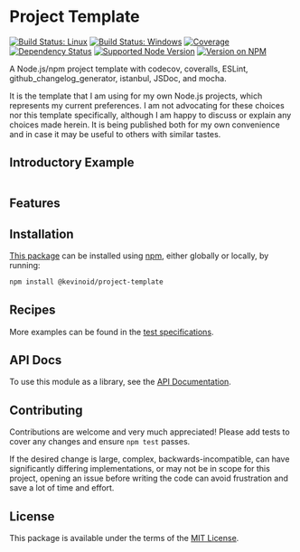 Project Template
================

[![Build Status: Linux](https://img.shields.io/travis/kevinoid/project-template/master.svg?style=flat&label=build+on+linux)](https://travis-ci.org/kevinoid/project-template)
[![Build Status: Windows](https://img.shields.io/appveyor/ci/kevinoid/project-template/master.svg?style=flat&label=build+on+windows)](https://ci.appveyor.com/project/kevinoid/project-template)
[![Coverage](https://img.shields.io/codecov/c/github/kevinoid/project-template.svg?style=flat)](https://codecov.io/github/kevinoid/project-template?branch=master)
[![Dependency Status](https://img.shields.io/david/kevinoid/project-template.svg?style=flat)](https://david-dm.org/kevinoid/project-template)
[![Supported Node Version](https://img.shields.io/node/v/@kevinoid/project-template.svg?style=flat)](https://www.npmjs.com/package/@kevinoid/project-template)
[![Version on NPM](https://img.shields.io/npm/v/@kevinoid/project-template.svg?style=flat)](https://www.npmjs.com/package/@kevinoid/project-template)

A Node.js/npm project template with codecov, coveralls, ESLint,
github\_changelog\_generator, istanbul, JSDoc, and mocha.

It is the template that I am using for my own Node.js projects, which
represents my current preferences.  I am not advocating for these choices nor
this template specifically, although I am happy to discuss or explain any
choices made herein.  It is being published both for my own convenience and
in case it may be useful to others with similar tastes.

## Introductory Example

```js
```

## Features


## Installation

[This package](https://www.npmjs.com/package/@kevinoid/project-template) can be
installed using [npm](https://www.npmjs.com/), either globally or locally, by
running:

```sh
npm install @kevinoid/project-template
```

## Recipes

More examples can be found in the [test
specifications](https://kevinoid.github.io/project-template/spec).

## API Docs

To use this module as a library, see the [API
Documentation](https://kevinoid.github.io/project-template/api).

## Contributing

Contributions are welcome and very much appreciated!  Please add tests to
cover any changes and ensure `npm test` passes.

If the desired change is large, complex, backwards-incompatible, can have
significantly differing implementations, or may not be in scope for this
project, opening an issue before writing the code can avoid frustration and
save a lot of time and effort.

## License

This package is available under the terms of the
[MIT License](https://opensource.org/licenses/MIT).
